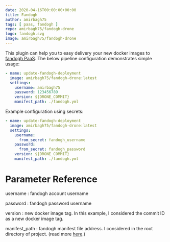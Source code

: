 ```yaml
---
date: 2020-04-16T00:00:00+00:00
title: Fandogh
author: amirbagh75
tags: [ paas, fandogh ]
repo: amirbagh75/fandogh-drone
logo: fandogh.svg
image: amirbagh75/fandogh-drone
---
```


This plugin can help you to easy delivery your new docker images to [fandogh PaaS](https://www.fandogh.cloud/). The below pipeline configuration demonstrates simple usage:

```yaml
- name: update-fandogh-deployment
  image: amirbagh75/fandogh-drone:latest
  settings:
    username: amirbagh75
    password: 123456789
    version: ${DRONE_COMMIT}
    manifest_path: ./fandogh.yml
```

Example configuration using secrets:

```yaml
- name: update-fandogh-deployment
  image: amirbagh75/fandogh-drone:latest
  settings:
    username: 
      from_secret: fandogh_username
    password: 
      from_secret: fandogh_password
    version: ${DRONE_COMMIT}
    manifest_path: ./fandogh.yml
```

# Parameter Reference

username
: fandogh account username

password
: fandogh password username

version
: new docker image tag. In this example, I considered the commit ID as a new docker image tag.

manifest_path
: fandogh manifest file address. I considered in the root directory of project. (read more [here](https://docs.fandogh.cloud/docs/service-manifest.html).)